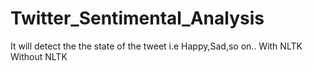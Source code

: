 # Twitter_Sentimental_Analysis
It will detect the the state of the tweet i.e Happy,Sad,so on.. 
 With NLTK
 Without NLTK
